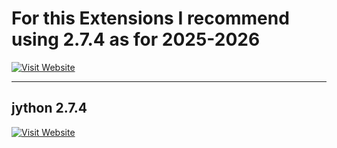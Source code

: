 # For this Extensions I recommend using 2.7.4 as for 2025-2026

[![Visit Website](https://img.shields.io/badge/jython-site-blue)](https://central.sonatype.com/artifact/org.python/jython-standalone/versions)

---
## jython 2.7.4

[![Visit Website](https://img.shields.io/badge/Download-2.7.4-blue)](https://repo1.maven.org/maven2/org/python/jython-standalone/2.7.4/jython-standalone-2.7.4.jar)

